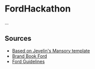 # FordHackathon

...

## Sources

- [Based on Jevelin's Mansory template](https://jevelin.shufflehound.com/portfolio1/masonry-side-header/)
- [Brand Book Ford](https://issuu.com/willzanette/docs/brandbook_ford)
- [Ford Guidelines](https://logoblink.com/ford-guidelines-brand-book-pdf/)
